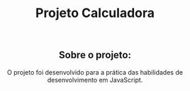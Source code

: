 <h1 align="center">Projeto Calculadora</h1>
<br>
<div align="center">
  <h2>Sobre o projeto:</h2>
  <p>O projeto foi desenvolvido para a prática das habilidades de desenvolvimento em JavaScript.</p>
</div>
